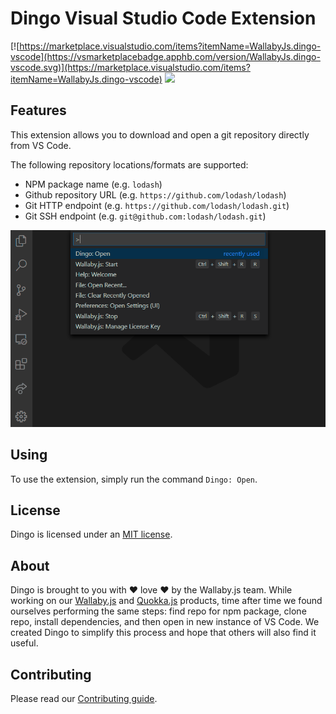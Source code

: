 # Dingo Visual Studio Code Extension

[![https://marketplace.visualstudio.com/items?itemName=WallabyJs.dingo-vscode](https://vsmarketplacebadge.apphb.com/version/WallabyJs.dingo-vscode.svg)](https://marketplace.visualstudio.com/items?itemName=WallabyJs.dingo-vscode)
[![](https://vsmarketplacebadge.apphb.com/installs-short/WallabyJs.dingo-vscode.svg)](https://marketplace.visualstudio.com/items?itemName=WallabyJs.dingo-vscode.svg)

## Features

This extension allows you to download and open a git repository directly from VS Code.

The following repository locations/formats are supported:
- NPM package name (e.g. `lodash`)
- Github repository URL (e.g. `https://github.com/lodash/lodash`)
- Git HTTP endpoint (e.g. `https://github.com/lodash/lodash.git`)
- Git SSH endpoint (e.g. `git@github.com:lodash/lodash.git`)

![Dingo in action](demo.gif)

## Using

To use the extension, simply run the command `Dingo: Open`.

## License

Dingo is licensed under an [MIT license](LICENSE).

## About

Dingo is brought to you with ❤️ love ❤️ by the Wallaby.js team. While working on our 
[Wallaby.js](https://wallabyjs.com/) and [Quokka.js](https://quokkajs.com/) products, 
time after time we found ourselves performing the same steps: find repo for npm package, 
clone repo, install dependencies, and then open in new instance of VS Code. We created 
Dingo to simplify this process and hope that others will also find it useful.

## Contributing

Please read our [Contributing guide](CONTRIBUTING.md).
